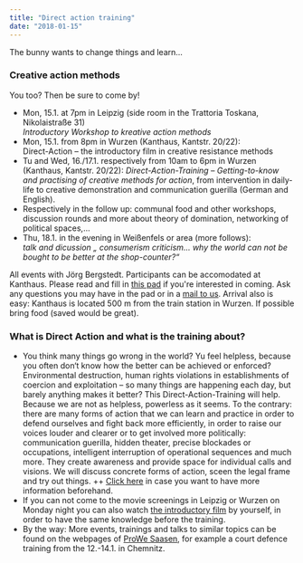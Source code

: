 ```yaml
---
title: "Direct action training"
date: "2018-01-15"
---
```


The bunny wants to change things and learn...

### Creative action methods

You too? Then be sure to come by!

- Mon, 15.1. at 7pm in Leipzig (side room in the Trattoria Toskana, Nikolaistraße 31)  
*Introductory Workshop to kreative action methods*
- Mon, 15.1. from 8pm in Wurzen (Kanthaus, Kantstr. 20/22):  
Direct-Action – the introductory film in creative resistance methods
- Tu and Wed, 16./17.1. respectively from 10am to 6pm in Wurzen (Kanthaus, Kantstr. 20/22):   *Direct-Action-Training – Getting-to-know and practising of creative methods for action*, from intervention in daily-life to creative demonstration and communication guerilla (German and English).
- Respectively in the follow up: communal food and other workshops, discussion rounds and more about theory of domination, networking of political spaces,...
- Thu, 18.1. in the evening in Weißenfels or area (more follows):  
*talk and dicussion „ consumerism criticism... why the world can not be bought to be better at the shop-counter?“*

All events with Jörg Bergstedt.
Participants can be accomodated at Kanthaus. Please read and fill in [this pad](https://pad.systemli.org/p/kreative_Aktionsmethoden) if you're interested in coming.
Ask any questions you may have in the pad or in a [mail to us](mailto:hello@kanthaus.online).
Arrival also is easy: Kanthaus is located 500 m from the train station in Wurzen.
If possible bring food (saved would be great).

### What is Direct Action and what is the training about?

- You think many things go wrong in the world? Yu feel helpless, because you often don‘t know how the better can be achieved or enforced? Environmental destruction, human rights violations in establishments of coercion and exploitation – so many things are happening each day, but barely anything makes it better? This Direct-Action-Training will help. Because we are not as helpless, powerless as it seems. To the contrary: there are many forms of action that we can learn and practice in order to defend ourselves and fight back more efficiently, in order to raise our voices louder and clearer or to get involved more politically: communication guerilla, hidden theater, precise blockades or occupations, intelligent interruption of operational sequences and much more. They create awareness and provide space for individual calls and visions. We will discuss concrete forms of action, sceen the legal frame and try out things. ++ [Click here](http://beautifultrouble.org/tactic/direct-action/) in case you want to have more information beforehand.  
- If you can not come to the movie screenings in Leipzig or Wurzen on Monday night you can also watch [the introductory film](https://youtu.be/cruXcOk1egw) by yourself, in order to have the same knowledge before the training.
- By the way: More events, trainings and talks to similar topics can be found on the webpages of [ProWe Saasen](http://www.projektwerkstatt.de/pwerk/saasen/termine.html), for example a court defence training from the 12.-14.1. in Chemnitz.
